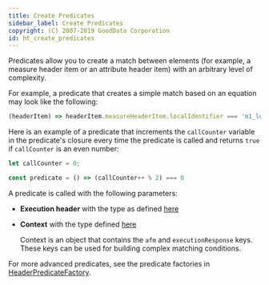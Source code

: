 ```yaml
---
title: Create Predicates
sidebar_label: Create Predicates
copyright: (C) 2007-2019 GoodData Corporation
id: ht_create_predicates
---
```


Predicates allow you to create a match between elements (for example, a measure header item or an attribute header item) with an arbitrary level of complexity.

For example, a predicate that creates a simple match based on an equation may look like the following:

```javascript
(headerItem) => headerItem.measureHeaderItem.localIdentifier === 'm1_localIdentifier'
```

Here is an example of a predicate that increments the `callCounter` variable in the predicate's closure every time the predicate is called and returns `true` if `callCounter` is an even number:

```javascript
let callCounter = 0;

const predicate = () => (callCounter++ % 2) === 0
```

A predicate is called with the following parameters:
* **Execution header** with the type as defined [here](https://github.com/gooddata/gooddata-react-components/blob/master/src/interfaces/MappingHeader.ts#L4)

* **Context** with the type defined [here](https://github.com/gooddata/gooddata-react-components/blob/master/src/interfaces/HeaderPredicate.ts#L6)

    Context is an object that contains the `afm` and `executionResponse` keys. These keys can be used for building complex matching conditions.

For more advanced predicates, see the predicate factories in
[HeaderPredicateFactory](https://github.com/gooddata/gooddata-react-components/blob/master/src/factory/HeaderPredicateFactory.ts).
